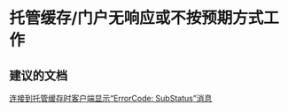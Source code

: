 <properties
    pageTitle="managed cache/portal is unresponsive or not functioning as expected"
    description="托管缓存/门户无响应或不按预期方式工作"
    service="microsoft.cache"
    resource="redis"
    authors="aashu"
    displayOrder=""
    selfHelpType="generic"
    supportTopicIds="32421017"
    resourceTags=""
    productPesIds="14783"
    cloudEnvironments="public"
/>


# 托管缓存/门户无响应或不按预期方式工作


## **建议的文档**
[连接到托管缓存时客户端显示“ErrorCode<ERRCA0016>: SubStatus<ES0001>”消息](https://aka.ms/ManagedCacheSslCompat)



<!--HONumber=Jul16_HO4-->


